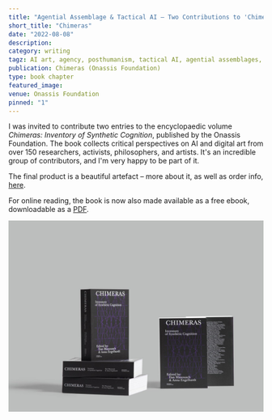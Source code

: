 ```yaml
---
title: "Agential Assemblage & Tactical AI – Two Contributions to 'Chimeras: Inventory of Synthetic Cognition'"
short_title: "Chimeras"
date: "2022-08-08"
description:
category: writing
tagz: AI art, agency, posthumanism, tactical AI, agential assemblages, digital art
publication: Chimeras (Onassis Foundation)
type: book chapter
featured_image:
venue: Onassis Foundation
pinned: "1"
---
```


I was invited to contribute two entries to the encyclopaedic volume _Chimeras: Inventory of Synthetic Cognition_, published by the Onassis Foundation. The book collects critical perspectives on AI and digital art from over 150 researchers, activists, philosophers, and artists. It's an incredible group of contributors, and I'm very happy to be part of it.

The final product is a beautiful artefact – more about it, as well as order info, [here](https://www.onassis.org/culture/publications/chimeras-inventory-of-synthetic-cognition).

For online reading, the book is now also made available as a free ebook, downloadable as a [PDF](https://www.onassis.org/cms/documents/600/Chimeras_Inventory-of-Synthetic-Cognition.pdf).

![](/images/content/chimeras.jpg)
